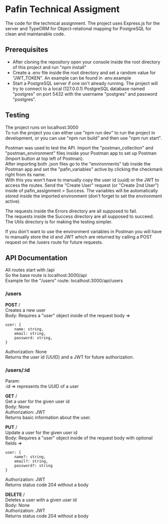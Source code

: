 # Pafin Technical Assigment
The code for the technical assignment. The project uses Express.js for the server and TypeORM for Object-relational mapping for PostgreSQL for clean and maintanable code.  

## Prerequisites
- After cloning the repository open your console inside the root directory of this project and run "npm install"  
- Create a .env file inside the root directory and set a random value for "JWT_TOKEN". An example can be found in .env.example  
- Start a PostgreSQL server if one isn't already running. The project will try to connect to a local (127.0.0.1) PostgreSQL database named "postgres" on port 5432 with the username "postgres" and password "postgres".  

## Testing
The project runs on localhost:3000  
To run the project you can either use "npm run dev" to run the project in development, or you can use "npm run build" and then use "npm run start".  
  
Postman was used to test the API. Import the "postman_collection" and "postman_environment" files inside your Postman app to set up Postman (Import button at top left of Postman).  
After importing both .json files go to the "environments" tab inside the Postman app and set the "pafin_variables" active by clicking the checkmark right from its name.  
With this you won't have to manually copy the user id (uuid) or the JWT to access the routes. Send the "Create User" request (or "Create 2nd User") inside of pafin_assignment > Success. The variables will be automatically stored inside the imported environment (don't forget to set the environment active).  
  
The requests inside the Errors directory are all supposed to fail.  
The requests inside the Success directory are all supposed to succeed.  
The Utils directory is for making the testing simpler.  
  
If you don't want to use the environment variables in Postman you will have to manually store the id and JWT which are returned by calling a POST request on the /users route for future requests.  

## API Documentation
All routes start with /api  
So the base route is localhost:3000/api  
Example for the "/users" route: localhost:3000/api/users

### /users
**POST** /  
Creates a new user  
Body: Requires a "user" object inside of the request body =>  
```
user: {
    name: string,
    email: string,
    password: string,
}
```  
Authorization: None  
Returns the user id (UUID) and a JWT for future authorization.  

### /users/:id
Param:  
:id => represents the UUID of a user  

**GET** /  
Get a user for the given user id  
Body: None  
Authorization: JWT  
Returns basic information about the user.  

**PUT** /  
Update a user for the given user id  
Body: Requires a "user" object inside of the request body with optional fields =>  
```
user: {
    name?: string,
    email?: string,
    password?: string
}
```  
Authorization: JWT  
Returns status code 204 without a body

**DELETE** /  
Deletes a user with a given user id  
Body: None  
Authorization: JWT  
Returns status code 204 without a body